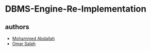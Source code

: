 # DBMS-Engine-Re-Implementation

## authors

* [Mohammed Abdallah](mohammed.a.elsaied@gmail.com)
* [Omar Salah](omar.salahlotfy309@gmail.com)
